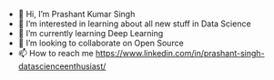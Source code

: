 - 👋 Hi, I’m Prashant Kumar Singh
- 👀 I’m interested in learning about all new stuff in Data Science
- 🌱 I’m currently learning Deep Learning
- 💞️ I’m looking to collaborate on Open Source
- 📫 How to reach me https://www.linkedin.com/in/prashant-singh-datascienceenthusiast/

<!---
Prashant140398/Prashant140398 is a ✨ special ✨ repository because its `README.md` (this file) appears on your GitHub profile.
You can click the Preview link to take a look at your changes.
--->
